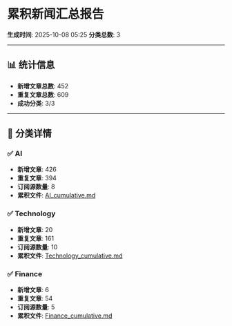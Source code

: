 # 累积新闻汇总报告

**生成时间**: 2025-10-08 05:25
**分类总数**: 3

---

## 📊 统计信息

- **新增文章总数**: 452
- **重复文章总数**: 609
- **成功分类**: 3/3

---

## 📂 分类详情

### ✅ AI
- **新增文章**: 426
- **重复文章**: 394
- **订阅源数量**: 8
- **累积文件**: [AI_cumulative.md](./AI_cumulative.md)

### ✅ Technology
- **新增文章**: 20
- **重复文章**: 161
- **订阅源数量**: 10
- **累积文件**: [Technology_cumulative.md](./Technology_cumulative.md)

### ✅ Finance
- **新增文章**: 6
- **重复文章**: 54
- **订阅源数量**: 5
- **累积文件**: [Finance_cumulative.md](./Finance_cumulative.md)
